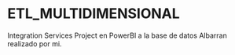 # ETL_MULTIDIMENSIONAL
Integration Services Project en PowerBI a la base de datos Albarran realizado por mi.
